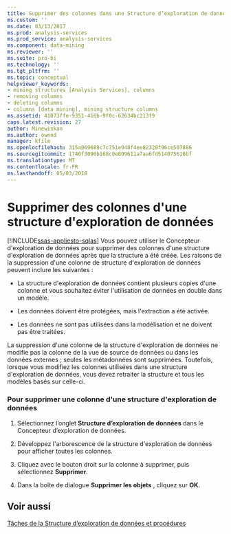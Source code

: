 ```yaml
---
title: Supprimer des colonnes dans une Structure d’exploration de données | Documents Microsoft
ms.custom: ''
ms.date: 03/13/2017
ms.prod: analysis-services
ms.prod_service: analysis-services
ms.component: data-mining
ms.reviewer: ''
ms.suite: pro-bi
ms.technology: ''
ms.tgt_pltfrm: ''
ms.topic: conceptual
helpviewer_keywords:
- mining structures [Analysis Services], columns
- removing columns
- deleting columns
- columns [data mining], mining structure columns
ms.assetid: 41073ffe-9351-416b-9f0c-62634bc213f9
caps.latest.revision: 27
author: Minewiskan
ms.author: owend
manager: kfile
ms.openlocfilehash: 315a969689c7c751e948f4ee82328f96ce507886
ms.sourcegitcommit: 1740f3090b168c0e809611a7aa6fd514075616bf
ms.translationtype: MT
ms.contentlocale: fr-FR
ms.lasthandoff: 05/03/2018
---
```

# <a name="remove-columns-from-a-mining-structure"></a>Supprimer des colonnes d'une structure d'exploration de données
[!INCLUDE[ssas-appliesto-sqlas](../../includes/ssas-appliesto-sqlas.md)]
  Vous pouvez utiliser le Concepteur d'exploration de données pour supprimer des colonnes d'une structure d'exploration de données après que la structure a été créée. Les raisons de la suppression d'une colonne de structure d'exploration de données peuvent inclure les suivantes :  
  
-   La structure d'exploration de données contient plusieurs copies d'une colonne et vous souhaitez éviter l'utilisation de données en double dans un modèle.  
  
-   Les données doivent être protégées, mais l'extraction a été activée.  
  
-   Les données ne sont pas utilisées dans la modélisation et ne doivent pas être traitées.  
  
 La suppression d'une colonne de la structure d'exploration de données ne modifie pas la colonne de la vue de source de données ou dans les données externes ; seules les métadonnées sont supprimées. Toutefois, lorsque vous modifiez les colonnes utilisées dans une structure d'exploration de données, vous devez retraiter la structure et tous les modèles basés sur celle-ci.  
  
### <a name="to-remove-a-column-from-the-mining-structure"></a>Pour supprimer une colonne d'une structure d'exploration de données  
  
1.  Sélectionnez l’onglet **Structure d’exploration de données** dans le Concepteur d’exploration de données.  
  
2.  Développez l'arborescence de la structure d'exploration de données pour afficher toutes les colonnes.  
  
3.  Cliquez avec le bouton droit sur la colonne à supprimer, puis sélectionnez **Supprimer**.  
  
4.  Dans la boîte de dialogue **Supprimer les objets** , cliquez sur **OK**.  
  
## <a name="see-also"></a>Voir aussi  
 [Tâches de la Structure d’exploration de données et procédures](../../analysis-services/data-mining/mining-structure-tasks-and-how-tos.md)  
  
  
